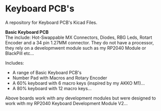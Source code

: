 # Keyboard PCB's
A repository for Keyboard PCB's Kicad Files.

**Basic Keyboard PCB**  
The include: Hot-Swappable MX Connectors, Diodes, RBG Leds, Rotart Encoder and a 34 pin 1.27MM connector.
They do not have a processor, they rely on a developmwent module such as my RP2040 Module or BlackPill etc...

Includes: 
+ A range of Basic Keyboard PCB's
+ Number Pad with Macros and Rotary Encoder
+ A 60% keyboard with 6 macro keys (inspired by my AKKO M1)...
+ A 80% keyboard with 12 macro keys...

Above boards work with any development modules but were designed to work with my RP2040 Keyboard Development Module V2...

